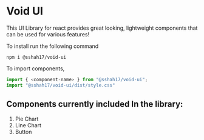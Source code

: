 # **Void UI**

This UI Library for react provides great looking, lightweight components that can be used for various features!

To install run the following command
```
npm i @sshah17/void-ui
```

To import components,

```js
import { <component-name> } from "@sshah17/void-ui";
import "@sshah17/void-ui/dist/style.css"
```

## Components currently included In the library:
1. Pie Chart
2. Line Chart
3. Button
